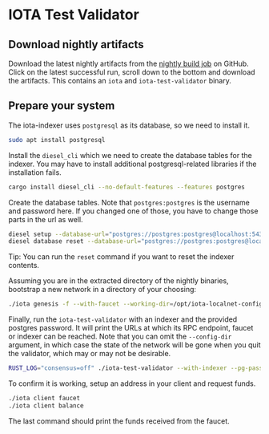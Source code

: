 # IOTA Test Validator

## Download nightly artifacts

Download the latest nightly artifacts from the
[nightly build job](https://github.com/iotaledger/iota/actions/workflows/build-nightly.yml) on GitHub. Click on the
latest successful run, scroll down to the bottom and download the artifacts. This contains an `iota` and
`iota-test-validator` binary.

## Prepare your system

The iota-indexer uses `postgresql` as its database, so we need to install it.

```sh
sudo apt install postgresql
```

Install the `diesel_cli` which we need to create the database tables for the indexer. You may have to install additional
postgresql-related libraries if the installation fails.

```sh
cargo install diesel_cli --no-default-features --features postgres
```

Create the database tables. Note that `postgres:postgres` is the username and password here. If you changed one of
those, you have to change those parts in the url as well.

```sh
diesel setup --database-url="postgres://postgres:postgres@localhost:5432/iota_indexer"
diesel database reset --database-url="postgres://postgres:postgres@localhost:5432/iota_indexer"
```

Tip: You can run the `reset` command if you want to reset the indexer contents.

Assuming you are in the extracted directory of the nightly binaries, bootstrap a new network in a directory of your
choosing:

```sh
./iota genesis -f --with-faucet --working-dir=/opt/iota-localnet-config
```

Finally, run the `iota-test-validator` with an indexer and the provided postgres password. It will print the URLs at
which its RPC endpoint, faucet or indexer can be reached. Note that you can omit the `--config-dir` argument, in which
case the state of the network will be gone when you quit the validator, which may or may not be desirable.

```sh
RUST_LOG="consensus=off" ./iota-test-validator --with-indexer --pg-password=postgres --config-dir=/opt/iota-localnet-config
```

To confirm it is working, setup an address in your client and request funds.

```sh
./iota client faucet
./iota client balance
```

The last command should print the funds received from the faucet.
